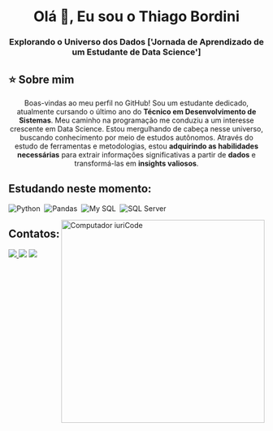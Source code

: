 <h1 align="center">Olá 👋, Eu sou o Thiago Bordini</h1>
<h3 align="center">Explorando o Universo dos Dados ['Jornada de Aprendizado de um Estudante de Data Science']</h3>

## ⭐️ Sobre mim
<div align='center'>
Boas-vindas ao meu perfil no GitHub! Sou um estudante dedicado, atualmente cursando o último ano do <b>Técnico em Desenvolvimento de Sistemas</b>. Meu caminho na programação me conduziu a um interesse crescente em Data Science. Estou mergulhando de cabeça nesse universo, buscando conhecimento por meio de estudos autônomos. Através do estudo de ferramentas e metodologias, estou <b>adquirindo as habilidades necessárias</b> para extrair informações significativas a partir de <b>dados</b> e transformá-las em <b>insights valiosos</b>.
</div>

## Estudando neste momento:

![Python](https://img.shields.io/badge/Python-14354C?style=for-the-badge&logo=python&logoColor=white)&nbsp;
![Pandas](https://img.shields.io/badge/Pandas-2C2D72?style=for-the-badge&logo=pandas&logoColor=white)&nbsp;
![My SQL](https://img.shields.io/badge/MySQL-005C84?style=for-the-badge&logo=mysql&logoColor=white)&nbsp;
![SQL Server](https://img.shields.io/badge/Microsoft%20SQL%20Server-CC2927?style=for-the-badge&logo=microsoft%20sql%20server&logoColor=white)&nbsp;

<img src="https://raw.githubusercontent.com/MicaelliMedeiros/micaellimedeiros/master/image/computer-illustration.png" min-width="400px" max-width="400px" width="400px" align="right" alt="Computador iuriCode">

## Contatos:
<div> 
<a href="https://www.instagram.com/thiago_bordini/" target="_blank"><img src="https://img.shields.io/badge/-Instagram-%23E4405F?style=for-the-badge&logo=instagram&logoColor=white">
</a>
<a href = "mailto:thiagobordini@outlook.com"> <img src="https://img.shields.io/badge/Microsoft_Outlook-0078D4?style=for-the-badge&logo=microsoft-outlook&logoColor=white" target="_blank"></a>
<a href="https://www.linkedin.com/in/thiago-bordini/" target="_blank"><img src="https://img.shields.io/badge/-LinkedIn-%230077B5?style=for-the-badge&logo=linkedin&logoColor=white"  target="_blank"></a> 

<!--
**thiagobordini/thiagobordini** is a ✨ _special_ ✨ repository because its `README.md` (this file) appears on your GitHub profile.

Here are some ideas to get you started:

- 🔭 I’m currently working on ...
- 🌱 I’m currently learning ...
- 👯 I’m looking to collaborate on ...
- 🤔 I’m looking for help with ...
- 💬 Ask me about ...
- 📫 How to reach me: ...
- 😄 Pronouns: ...
- ⚡ Fun fact: ...
-->
